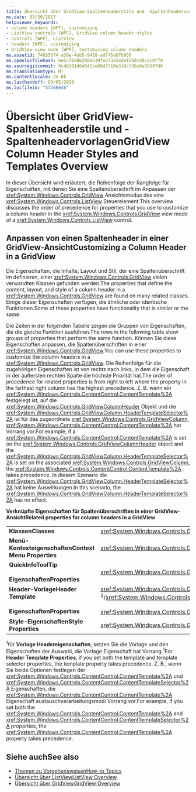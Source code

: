```yaml
---
title: Übersicht über GridView-Spaltenheaderstile und -Spaltenheadervorlagen
ms.date: 03/30/2017
helpviewer_keywords:
- column headers [WPF], customizing
- ListView controls [WPF], GridView column header styles
- controls [WPF], ListView
- headers [WPF], customizing
- GridView view mode [WPF], customizing column headers
ms.assetid: 74835674-a39e-4ab5-9418-ad7f6ab7b956
ms.openlocfilehash: 6e5cf8a8b280a539feb73a54defbb0cd8c2c0f79
ms.sourcegitcommit: 0c48191d6d641ce88d7510e319cf38c0e35697d0
ms.translationtype: MT
ms.contentlocale: de-DE
ms.lasthandoff: 03/05/2019
ms.locfileid: "57366646"
---
```

# <a name="gridview-column-header-styles-and-templates-overview"></a><span data-ttu-id="cbbab-102">Übersicht über GridView-Spaltenheaderstile und -Spaltenheadervorlagen</span><span class="sxs-lookup"><span data-stu-id="cbbab-102">GridView Column Header Styles and Templates Overview</span></span>
<span data-ttu-id="cbbab-103">In dieser Übersicht wird erläutert, die Reihenfolge der Rangfolge für Eigenschaften, mit denen Sie eine Spaltenüberschrift im Anpassen der <xref:System.Windows.Controls.GridView> Ansichtsmodus des eine <xref:System.Windows.Controls.ListView> Steuerelement.</span><span class="sxs-lookup"><span data-stu-id="cbbab-103">This overview discusses the order of precedence for properties that you use to customize a column header in the <xref:System.Windows.Controls.GridView> view mode of a <xref:System.Windows.Controls.ListView> control.</span></span>  
  
## <a name="customizing-a-column-header-in-a-gridview"></a><span data-ttu-id="cbbab-104">Anpassen von einen Spaltenheader in einer GridView-Ansicht</span><span class="sxs-lookup"><span data-stu-id="cbbab-104">Customizing a Column Header in a GridView</span></span>  
 <span data-ttu-id="cbbab-105">Die Eigenschaften, die Inhalte, Layout und Stil, der eine Spaltenüberschrift im definieren, einer <xref:System.Windows.Controls.GridView> vielen verwandten Klassen gefunden werden.</span><span class="sxs-lookup"><span data-stu-id="cbbab-105">The properties that define the content, layout, and style of a column header in a <xref:System.Windows.Controls.GridView> are found on many related classes.</span></span> <span data-ttu-id="cbbab-106">Einige dieser Eigenschaften verfügen, die ähnliche oder identische Funktionen.</span><span class="sxs-lookup"><span data-stu-id="cbbab-106">Some of these properties have functionality that is similar or the same.</span></span>  
  
 <span data-ttu-id="cbbab-107">Die Zeilen in der folgenden Tabelle zeigen die Gruppen von Eigenschaften, die die gleiche Funktion ausführen.</span><span class="sxs-lookup"><span data-stu-id="cbbab-107">The rows in the following table show groups of properties that perform the same function.</span></span> <span data-ttu-id="cbbab-108">Können Sie diese Eigenschaften anpassen, die Spaltenüberschriften in einer <xref:System.Windows.Controls.GridView>.</span><span class="sxs-lookup"><span data-stu-id="cbbab-108">You can use these properties to customize the column headers in a <xref:System.Windows.Controls.GridView>.</span></span> <span data-ttu-id="cbbab-109">Die Reihenfolge für die zugehörigen Eigenschaften ist von rechts nach links, in dem die Eigenschaft in der äußersten rechten Spalte die höchste Priorität hat.</span><span class="sxs-lookup"><span data-stu-id="cbbab-109">The order of precedence for related properties is from right to left where the property in the farthest right column has the highest precedence.</span></span> <span data-ttu-id="cbbab-110">Z. B. wenn ein <xref:System.Windows.Controls.ContentControl.ContentTemplate%2A> festgelegt ist, auf die <xref:System.Windows.Controls.GridViewColumnHeader> Objekt und die <xref:System.Windows.Controls.GridViewColumn.HeaderTemplateSelector%2A> ist für das zugeordnete <xref:System.Windows.Controls.GridViewColumn>, <xref:System.Windows.Controls.ContentControl.ContentTemplate%2A> hat Vorrang vor.</span><span class="sxs-lookup"><span data-stu-id="cbbab-110">For example, if a <xref:System.Windows.Controls.ContentControl.ContentTemplate%2A> is set on the <xref:System.Windows.Controls.GridViewColumnHeader> object and the <xref:System.Windows.Controls.GridViewColumn.HeaderTemplateSelector%2A> is set on the associated <xref:System.Windows.Controls.GridViewColumn>, the <xref:System.Windows.Controls.ContentControl.ContentTemplate%2A> takes precedence.</span></span> <span data-ttu-id="cbbab-111">In diesem Szenario die <xref:System.Windows.Controls.GridViewColumn.HeaderTemplateSelector%2A> hat keine Auswirkungen.</span><span class="sxs-lookup"><span data-stu-id="cbbab-111">In this scenario, the <xref:System.Windows.Controls.GridViewColumn.HeaderTemplateSelector%2A> has no effect.</span></span>  
  
 <span data-ttu-id="cbbab-112">**Verknüpfte Eigenschaften für Spaltenüberschriften in einer GridView-Ansicht**</span><span class="sxs-lookup"><span data-stu-id="cbbab-112">**Related properties for column headers in a GridView**</span></span>  
  
|||||  
|-|-|-|-|  
|<span data-ttu-id="cbbab-113">**Klassen**</span><span class="sxs-lookup"><span data-stu-id="cbbab-113">**Classes**</span></span>|<xref:System.Windows.Controls.GridView>|<xref:System.Windows.Controls.GridViewColumn>|<xref:System.Windows.Controls.GridViewColumnHeader>|  
|<span data-ttu-id="cbbab-114">**Menü-Kontexteigenschaften**</span><span class="sxs-lookup"><span data-stu-id="cbbab-114">**Context Menu Properties**</span></span>|<xref:System.Windows.Controls.GridView.ColumnHeaderContextMenu%2A>|<span data-ttu-id="cbbab-115">Nicht zutreffend</span><span class="sxs-lookup"><span data-stu-id="cbbab-115">Not applicable</span></span>|<xref:System.Windows.FrameworkElement.ContextMenu%2A>|  
|<span data-ttu-id="cbbab-116">**QuickInfo**</span><span class="sxs-lookup"><span data-stu-id="cbbab-116">**ToolTip**</span></span><br /><br /> <span data-ttu-id="cbbab-117">**Eigenschaften**</span><span class="sxs-lookup"><span data-stu-id="cbbab-117">**Properties**</span></span>|<xref:System.Windows.Controls.GridView.ColumnHeaderToolTip%2A>|<span data-ttu-id="cbbab-118">Nicht zutreffend</span><span class="sxs-lookup"><span data-stu-id="cbbab-118">Not applicable</span></span>|<xref:System.Windows.FrameworkElement.ToolTip%2A>|  
|<span data-ttu-id="cbbab-119">**Header-Vorlage**</span><span class="sxs-lookup"><span data-stu-id="cbbab-119">**Header Template**</span></span><br /><br /> <span data-ttu-id="cbbab-120">**Eigenschaften**</span><span class="sxs-lookup"><span data-stu-id="cbbab-120">**Properties**</span></span>|<span data-ttu-id="cbbab-121"><xref:System.Windows.Controls.GridView.ColumnHeaderTemplate%2A> <sup>1</sup>/</span><span class="sxs-lookup"><span data-stu-id="cbbab-121"><xref:System.Windows.Controls.GridView.ColumnHeaderTemplate%2A> <sup>1</sup>/</span></span><br /><br /> <xref:System.Windows.Controls.GridView.ColumnHeaderTemplateSelector%2A>|<span data-ttu-id="cbbab-122"><xref:System.Windows.Controls.GridViewColumn.HeaderTemplate%2A> <sup>1</sup>/</span><span class="sxs-lookup"><span data-stu-id="cbbab-122"><xref:System.Windows.Controls.GridViewColumn.HeaderTemplate%2A> <sup>1</sup>/</span></span><br /><br /> <xref:System.Windows.Controls.GridViewColumn.HeaderTemplateSelector%2A>|<span data-ttu-id="cbbab-123"><xref:System.Windows.Controls.ContentControl.ContentTemplate%2A> <sup>1</sup>/</span><span class="sxs-lookup"><span data-stu-id="cbbab-123"><xref:System.Windows.Controls.ContentControl.ContentTemplate%2A> <sup>1</sup>/</span></span><br /><br /> <xref:System.Windows.Controls.ContentControl.ContentTemplateSelector%2A>|  
|<span data-ttu-id="cbbab-124">**Style-Eigenschaften**</span><span class="sxs-lookup"><span data-stu-id="cbbab-124">**Style Properties**</span></span>|<xref:System.Windows.Controls.GridView.ColumnHeaderContainerStyle%2A>|<xref:System.Windows.Controls.GridViewColumn.HeaderContainerStyle%2A>|<xref:System.Windows.FrameworkElement.Style%2A>|  
  
 <span data-ttu-id="cbbab-125"><sup>1</sup>für **Vorlage Headereigenschaften**, setzen Sie die Vorlage und den Eigenschaften der Auswahl, die Vorlage Eigenschaft hat Vorrang.</span><span class="sxs-lookup"><span data-stu-id="cbbab-125"><sup>1</sup>For **Header Template Properties**, if you set both the template and template selector properties, the template property takes precedence.</span></span> <span data-ttu-id="cbbab-126">Z. B., wenn Sie beide Optionen festlegen der <xref:System.Windows.Controls.ContentControl.ContentTemplate%2A> und <xref:System.Windows.Controls.ContentControl.ContentTemplateSelector%2A> Eigenschaften, die <xref:System.Windows.Controls.ContentControl.ContentTemplate%2A> Eigenschaft austauschverarbeitungsmodi Vorrang vor.</span><span class="sxs-lookup"><span data-stu-id="cbbab-126">For example, if you set both the <xref:System.Windows.Controls.ContentControl.ContentTemplate%2A> and <xref:System.Windows.Controls.ContentControl.ContentTemplateSelector%2A> properties, the <xref:System.Windows.Controls.ContentControl.ContentTemplate%2A> property takes precedence.</span></span>  
  
## <a name="see-also"></a><span data-ttu-id="cbbab-127">Siehe auch</span><span class="sxs-lookup"><span data-stu-id="cbbab-127">See also</span></span>
- [<span data-ttu-id="cbbab-128">Themen zu Vorgehensweisen</span><span class="sxs-lookup"><span data-stu-id="cbbab-128">How-to Topics</span></span>](listview-how-to-topics.md)
- [<span data-ttu-id="cbbab-129">Übersicht über ListView</span><span class="sxs-lookup"><span data-stu-id="cbbab-129">ListView Overview</span></span>](listview-overview.md)
- [<span data-ttu-id="cbbab-130">Übersicht über GridView</span><span class="sxs-lookup"><span data-stu-id="cbbab-130">GridView Overview</span></span>](gridview-overview.md)
